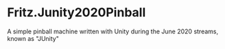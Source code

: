 # Fritz.Junity2020Pinball
A simple pinball machine written with Unity during the June 2020 streams, known as "JUnity"
